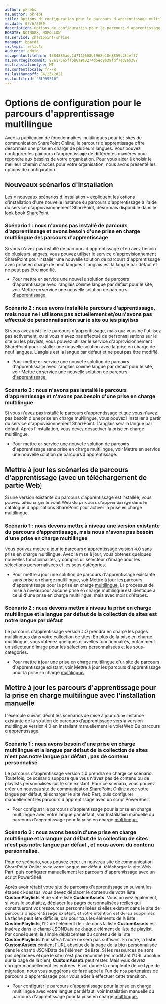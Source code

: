 ```yaml
---
author: pkrebs
ms.author: pkrebs
title: Options de configuration pour le parcours d'apprentissage multilingue
ms.date: 07/6/2020
description: Options de configuration pour le parcours d'apprentissage multilingue
ROBOTS: NOINDEX, NOFOLLOW
ms.service: sharepoint-online
manager: bpardi
ms.topic: article
audience: admin
ms.openlocfilehash: 1384885adc1d7119658bf968e18e8859c784ef37
ms.sourcegitcommit: 97e175e5ff5b6a9e0274d5ec9b39fdf7e18eb387
ms.translationtype: MT
ms.contentlocale: fr-FR
ms.lasthandoff: 04/25/2021
ms.locfileid: "51999310"
---
```

# <a name="setup-options-for-multilingual-learning-pathways"></a>Options de configuration pour le parcours d'apprentissage multilingue
Avec la publication de fonctionnalités multilingues pour les sites de communication SharePoint Online, le parcours d'apprentissage offre désormais une prise en charge de plusieurs langues. Vous pouvez configurer les parcours d'apprentissage de différentes manières pour répondre aux besoins de votre organisation. Pour vous aider à choisir le meilleur chemin d'accès pour votre organisation, nous avons présenté les options de configuration. 

## <a name="new-install-scenarios"></a>Nouveaux scénarios d'installation
Les « nouveaux scénarios d'installation » expliquent les options d'installation d'une nouvelle instance du parcours d'apprentissage à l'aide du service d'approvisionnement SharePoint, désormais disponible dans le look book SharePoint.

### <a name="scenario-1-we-have-not-installed-learning-pathways-and-need-learning-pathways-multilingual-support"></a>Scénario 1 : nous n'avons pas installé de parcours d'apprentissage et avons besoin d'une prise en charge multilingue des parcours d'apprentissage 
Si vous n'avez pas installé de parcours d'apprentissage et en avez besoin de plusieurs langues, vous pouvez utiliser le service d'approvisionnement SharePoint pour installer une nouvelle solution de parcours d'apprentissage avec prise en charge de neuf langues. L'anglais est la langue par défaut et ne peut pas être modifié. 
- Pour mettre en service une nouvelle solution de parcours d'apprentissage avec l'anglais comme langue par défaut pour le site, voir Mettre en service une nouvelle solution de parcours [d'apprentissage.](custom_provision_ml.md)

### <a name="scenario-2-we-installed-learning-pathways-but-arent-currently-using-it-andor-havent-made-any-customization-to-the-site-or-playlists"></a>Scénario 2 : nous avons installé le parcours d'apprentissage, mais nous ne l'utilisons pas actuellement et/ou n'avons pas effectué de personnalisation sur le site ou les playlists 
Si vous avez installé le parcours d'apprentissage, mais que vous ne l'utilisez pas activement, ou si vous n'avez pas effectué de personnalisations sur le site ou les playlists, vous pouvez utiliser le service d'approvisionnement SharePoint pour installer une nouvelle solution avec la prise en charge de neuf langues. L'anglais est la langue par défaut et ne peut pas être modifié. 
- Pour mettre en service une nouvelle solution de parcours d'apprentissage avec l'anglais comme langue par défaut pour le site, voir Mettre en service une nouvelle solution de parcours [d'apprentissage.](custom_provision_ml.md)

### <a name="scenario-3-we-havent-installed-learning-pathways-and-dont-need-multilingual-support"></a>Scénario 3 : nous n'avons pas installé le parcours d'apprentissage et n'avons pas besoin d'une prise en charge multilingue 
Si vous n'avez pas installé le parcours d'apprentissage et que vous n'avez pas besoin d'une prise en charge multilingue, vous pouvez l'installer à partir du service d'approvisionnement SharePoint. L'anglais sera la langue par défaut. Après l'installation, vous devez désactiver la prise en charge multilingue. 
- Pour mettre en service une nouvelle solution de parcours d'apprentissage sans prise en charge multilingue, voir Mettre en service une nouvelle solution de [parcours d'apprentissage.](custom_provision_ml.md)

## <a name="update-learning-pathways-with-a-web-part-upload-scenarios"></a>Mettre à jour les scénarios de parcours d'apprentissage (avec un téléchargement de partie Web)
Si une version existante du parcours d'apprentissage est installée, vous pouvez télécharger le volet Web du parcours d'apprentissage dans le catalogue d'applications SharePoint pour activer la prise en charge multilingue. 

### <a name="scenario-1-we-need-to-upgrade-an-existing-version-of-learning-pathways-but-dont-need-multilingual-support"></a>Scénario 1 : nous devons mettre à niveau une version existante du parcours d'apprentissage, mais nous n'avons pas besoin d'une prise en charge multilingue
Vous pouvez mettre à jour le parcours d'apprentissage version 4.0 sans prise en charge multilingue. Avec la mise à jour, vous obtenez quelques nouvelles fonctionnalités, y compris un sélecteur d'image pour les sélections personnalisées et les sous-catégories. 

- Pour mettre à jour une solution de parcours d'apprentissage existante sans prise en charge multilingue, voir Mettre à jour les parcours d'apprentissage pour la prise en charge [multilingue.](custom_update_ml.md) Le processus de mise à niveau pour aucune prise en charge multilingue est identique à celui d'une prise en charge multilingue, mais avec moins d'étapes. 

### <a name="scenario-2-we-need-to-upgrade-to-multilingual-support-and-the-default-language-of-the-site-collection-is-our-default-language"></a>Scénario 2 : nous devons mettre à niveau la prise en charge multilingue et la langue par défaut de la collection de sites est notre langue par défaut
Le parcours d'apprentissage version 4.O prendra en charge les pages multilingues dans votre collection de sites. En plus de la prise en charge multilingue, vous obtenez quelques nouvelles fonctionnalités, notamment un sélecteur d'image pour les sélections personnalisées et les sous-catégories. 
- Pour mettre à jour une prise en charge multilingue d'un site de parcours d'apprentissage existant, voir Mettre à jour les parcours d'apprentissage pour la prise en charge [multilingue.](custom_update_ml.md) 

## <a name="update-learning-pathways-for-multilingual-support-with-manual-install"></a>Mettre à jour les parcours d'apprentissage pour la prise en charge multilingue avec l'installation manuelle 
L'exemple suivant décrit les scénarios de mise à jour d'une instance existante de la solution de parcours d'apprentissage vers la version multilingue version 4.0 en installant manuellement le volet Web Du parcours d'apprentissage. 

### <a name="scenario-1-we-need-multilingual-support-and-the-default-language-of-the-site-collection-is-not-our-default-language--no-custom-content"></a>Scénario 1 : nous avons besoin d'une prise en charge multilingue et la langue par défaut de la collection de sites n'est pas notre langue par défaut , pas de contenu personnalisé 
Le parcours d'apprentissage version 4.0 prendra en charge ce scénario. Toutefois, ce scénario suppose que vous n'avez pas de contenu ou de playlists personnalisés sur le site existant. Pour ce scénario, vous pouvez créer un nouveau site de communication SharePoint Online avec votre langue par défaut, télécharger le site Web Part, puis configurer manuellement les parcours d'apprentissage avec un script PowerShell. 
- Pour configurer le parcours d'apprentissage pour la prise en charge multilingue avec votre langue par défaut, voir Installation manuelle du parcours d'apprentissage pour la prise en charge [multilingue.](custom_manualsetup_ml.md)

### <a name="scenario-2-we-need-multilingual-support-and-the-default-language-of-the-site-collection-is-not-our-default-language--plus-we-have-custom-content"></a>Scénario 2 : nous avons besoin d'une prise en charge multilingue et la langue par défaut de la collection de sites n'est pas notre langue par défaut , et nous avons du contenu personnalisé. 
Pour ce scénario, vous pouvez créer un nouveau site de communication SharePoint Online avec votre langue par défaut, télécharger le site Web Part, puis configurer manuellement les parcours d'apprentissage avec un script PowerShell. 

Après avoir rétabli votre site de parcours d'apprentissage en suivant les étapes ci-dessus, vous devez déplacer le contenu de votre liste **CustomPlaylists** et de votre liste **CustomAssets.** Vous pouvez également, si vous le souhaitez, déplacer les pages personnalisées réelles qui constitueront vos ressources personnalisées si elles existent dans le site de parcours d'apprentissage existant, et votre intention est de les supprimer. La tâche peut être difficile, car pour tous les éléments de la liste **CustomPlaylists,** l'ID de l'élément de liste dans la liste **CustomAssets** est insérez dans le champ JSONData de chaque élément de liste de playlist. Par conséquent, le simple déplacement du contenu de la liste **CustomPlaylists** d'un site à l'autre ne sera pas suffisant. En outre, la **liste CustomAssets** contient l'URL absolue de la page de la bien personnalisée dans le champ JSONData de l'élément de liste. Si les ressources ne sont pas déplacées et que le site n'est pas renommé (en modifiant l'URL absolue sur la page de la bien), **CustomAssets** peut rester. Mais vous devrez corriger manuellement les entrées. Étant donné la complexité de ce type de migration, nous vous suggérons de faire appel à l'un de nos partenaires de parcours d'apprentissage pour vous aider à effectuer cette transition.
- Pour configurer le parcours d'apprentissage pour la prise en charge multilingue avec votre langue par défaut, voir Installation manuelle du parcours d'apprentissage pour la prise en charge [multilingue.](custom_manualsetup_ml.md)

